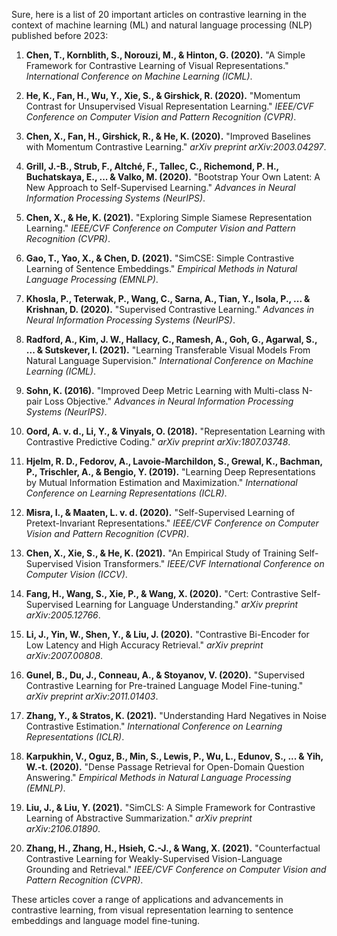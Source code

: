 Sure, here is a list of 20 important articles on contrastive learning in the context of machine learning (ML) and natural language processing (NLP) published before 2023:

1. **Chen, T., Kornblith, S., Norouzi, M., & Hinton, G. (2020).** "A Simple Framework for Contrastive Learning of Visual Representations." *International Conference on Machine Learning (ICML)*.
   
2. **He, K., Fan, H., Wu, Y., Xie, S., & Girshick, R. (2020).** "Momentum Contrast for Unsupervised Visual Representation Learning." *IEEE/CVF Conference on Computer Vision and Pattern Recognition (CVPR)*.

3. **Chen, X., Fan, H., Girshick, R., & He, K. (2020).** "Improved Baselines with Momentum Contrastive Learning." *arXiv preprint arXiv:2003.04297*.

4. **Grill, J.-B., Strub, F., Altché, F., Tallec, C., Richemond, P. H., Buchatskaya, E., ... & Valko, M. (2020).** "Bootstrap Your Own Latent: A New Approach to Self-Supervised Learning." *Advances in Neural Information Processing Systems (NeurIPS)*.

5. **Chen, X., & He, K. (2021).** "Exploring Simple Siamese Representation Learning." *IEEE/CVF Conference on Computer Vision and Pattern Recognition (CVPR)*.

6. **Gao, T., Yao, X., & Chen, D. (2021).** "SimCSE: Simple Contrastive Learning of Sentence Embeddings." *Empirical Methods in Natural Language Processing (EMNLP)*.

7. **Khosla, P., Teterwak, P., Wang, C., Sarna, A., Tian, Y., Isola, P., ... & Krishnan, D. (2020).** "Supervised Contrastive Learning." *Advances in Neural Information Processing Systems (NeurIPS)*.

8. **Radford, A., Kim, J. W., Hallacy, C., Ramesh, A., Goh, G., Agarwal, S., ... & Sutskever, I. (2021).** "Learning Transferable Visual Models From Natural Language Supervision." *International Conference on Machine Learning (ICML)*.

9. **Sohn, K. (2016).** "Improved Deep Metric Learning with Multi-class N-pair Loss Objective." *Advances in Neural Information Processing Systems (NeurIPS)*.

10. **Oord, A. v. d., Li, Y., & Vinyals, O. (2018).** "Representation Learning with Contrastive Predictive Coding." *arXiv preprint arXiv:1807.03748*.

11. **Hjelm, R. D., Fedorov, A., Lavoie-Marchildon, S., Grewal, K., Bachman, P., Trischler, A., & Bengio, Y. (2019).** "Learning Deep Representations by Mutual Information Estimation and Maximization." *International Conference on Learning Representations (ICLR)*.

12. **Misra, I., & Maaten, L. v. d. (2020).** "Self-Supervised Learning of Pretext-Invariant Representations." *IEEE/CVF Conference on Computer Vision and Pattern Recognition (CVPR)*.

13. **Chen, X., Xie, S., & He, K. (2021).** "An Empirical Study of Training Self-Supervised Vision Transformers." *IEEE/CVF International Conference on Computer Vision (ICCV)*.

14. **Fang, H., Wang, S., Xie, P., & Wang, X. (2020).** "Cert: Contrastive Self-Supervised Learning for Language Understanding." *arXiv preprint arXiv:2005.12766*.

15. **Li, J., Yin, W., Shen, Y., & Liu, J. (2020).** "Contrastive Bi-Encoder for Low Latency and High Accuracy Retrieval." *arXiv preprint arXiv:2007.00808*.

16. **Gunel, B., Du, J., Conneau, A., & Stoyanov, V. (2020).** "Supervised Contrastive Learning for Pre-trained Language Model Fine-tuning." *arXiv preprint arXiv:2011.01403*.

17. **Zhang, Y., & Stratos, K. (2021).** "Understanding Hard Negatives in Noise Contrastive Estimation." *International Conference on Learning Representations (ICLR)*.

18. **Karpukhin, V., Oguz, B., Min, S., Lewis, P., Wu, L., Edunov, S., ... & Yih, W.-t. (2020).** "Dense Passage Retrieval for Open-Domain Question Answering." *Empirical Methods in Natural Language Processing (EMNLP)*.

19. **Liu, J., & Liu, Y. (2021).** "SimCLS: A Simple Framework for Contrastive Learning of Abstractive Summarization." *arXiv preprint arXiv:2106.01890*.

20. **Zhang, H., Zhang, H., Hsieh, C.-J., & Wang, X. (2021).** "Counterfactual Contrastive Learning for Weakly-Supervised Vision-Language Grounding and Retrieval." *IEEE/CVF Conference on Computer Vision and Pattern Recognition (CVPR)*.

These articles cover a range of applications and advancements in contrastive learning, from visual representation learning to sentence embeddings and language model fine-tuning.